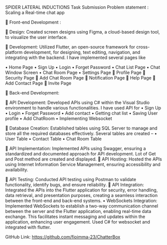 SPIDER LATERAL INDUCTIONS
Task Submission
Problem statement : Scaling a Real-time chat app

	Front-end Development :

	Design:
Created screen designs using Figma, a cloud-based design tool, to visualize the user interface.

	Development:
 Utilized Flutter, an open-source framework for cross-platform development, for designing, text editing, navigation, and integrating with the backend. I have implemented several pages like 

•	Home Page
•	Sign Up
•	Login
•	Forget Password
•	Chat List Page
•	Chat Window Screen
•	Chat Room Page
•	Settings Page
	Profile Page
	Security Page
	Add Chat Room Page
	Notification Page
	Help Page
	Add Contact Page
	Invite Page

	Back-end Development:

	API Development:
Developed APIs using C# within the Visual Studio environment to handle various functionalities.
I have used API for
•	Sign Up
•	Login
•	Forget Password
•	Add contact
•	Getting chat list
•	Saving User profile
•	Add ChatRoom
•	Implementing Websocket 


	Database Creation:
 Established tables using SQL Server to manage and store all the required databases effectively. Several tables are created –
•	User Table
•	Contact Table
•	Chat Room Table

	API Implementation:
 Implemented APIs using Swagger, ensuring a standardized and documented approach for API development. Lot of Get and Post method are created and displayed.
	API Hosting:
 Hosted the APIs using Internet Information Service Management, ensuring accessibility and availability.

	API Testing:
Conducted API testing using Postman to validate functionality, identify bugs, and ensure reliability.
	API Integration:
Integrated the APIs into the Flutter application for security, error handling, data retrieval, and presentation purposes, creating a seamless interaction between the front-end and back-end systems.
•	WebSockets Integration:
Implemented WebSockets to establish a two-way communication channel between the server and the Flutter application, enabling real-time data exchange. This facilitates instant messaging and updates within the application, enhancing user engagement. Used C# for websocket and integrated with flutter.

GitHub Link: https://github.com/fioimma-23/ChatterBox
